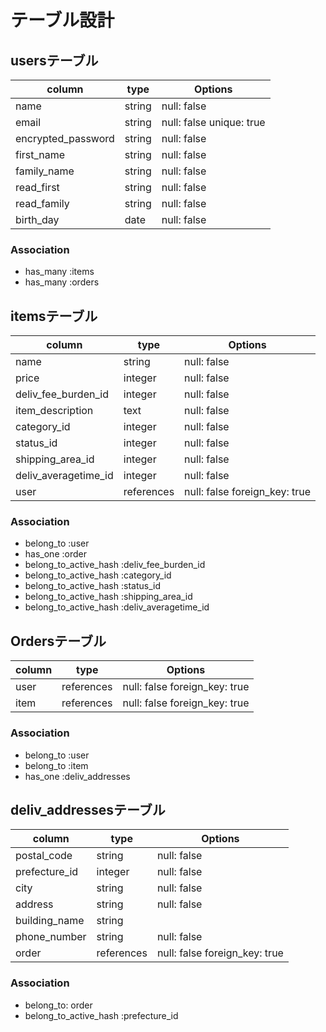 # テーブル設計

## usersテーブル

| column               | type   | Options                   |
| -------------------- | ------ | ------------------------- |
| name                 | string | null: false               |
| email                | string | null: false unique: true  |
| encrypted_password   | string | null: false               |
| first_name           | string | null: false               |
| family_name          | string | null: false               |
| read_first           | string | null: false               |
| read_family          | string | null: false               |
| birth_day            | date   | null: false               |


### Association

- has_many :items
- has_many :orders

## itemsテーブル

| column                | type          | Options                       |
| --------------------- | ------------- | ----------------------------- |
| name                  | string        | null: false                   |
| price                 | integer       | null: false                   |
| deliv_fee_burden_id   | integer       | null: false                   |
| item_description      | text          | null: false                   |
| category_id           | integer       | null: false                   |
| status_id             | integer       | null: false                   |
| shipping_area_id      | integer       | null: false                   |
| deliv_averagetime_id  | integer       | null: false                   |
| user                  | references    | null: false foreign_key: true |

### Association

- belong_to :user
- has_one   :order
- belong_to_active_hash :deliv_fee_burden_id
- belong_to_active_hash :category_id
- belong_to_active_hash :status_id
- belong_to_active_hash :shipping_area_id
- belong_to_active_hash :deliv_averagetime_id

## Ordersテーブル

| column    | type          | Options                       |
| --------- | ------------- | ----------------------------- |
| user      | references    | null: false foreign_key: true |
| item      | references    | null: false foreign_key: true |

### Association

- belong_to :user
- belong_to :item
- has_one :deliv_addresses

## deliv_addressesテーブル

| column          | type          | Options                       |
| --------------- | ------------- | ----------------------------- |
| postal_code     | string        | null: false                   |
| prefecture_id   | integer       | null: false                   |
| city            | string        | null: false                   |
| address         | string        | null: false                   |
| building_name   | string        |                               |
| phone_number    | string        | null: false                   |
| order           | references    | null: false foreign_key: true |

### Association

- belong_to: order
- belong_to_active_hash :prefecture_id